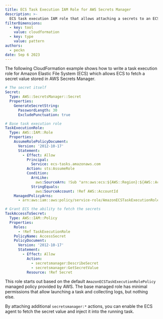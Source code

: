 ```yaml
---
title: ECS Task Execution IAM Role for AWS Secrets Manager
description: >-
  ECS task execution IAM role that allows attaching a secrets to an ECS task
filterDimensions:
  - key: tool
    value: cloudformation
  - key: type
    value: pattern
authors:
  - peckn
date: Sep 6 2023
---
```


The following CloudFormation example shows how to write a task execution role for Amazon Elastic File System (ECS) which allows ECS to fetch a secret value stored in AWS Secrets Manager.

```yaml
# The secret itself
Secret:
  Type: AWS::SecretsManager::Secret
  Properties:
    GenerateSecretString:
      PasswordLength: 30
      ExcludePunctuation: true

# Base task execution role
TaskExecutionRole:
  Type: AWS::IAM::Role
  Properties:
    AssumeRolePolicyDocument:
      Version: '2012-10-17'
      Statement:
        - Effect: Allow
          Principal:
            Service: ecs-tasks.amazonaws.com
          Action: sts:AssumeRole
          Condition:
            ArnLike:
              aws:SourceArn: !Sub "arn:aws:ecs:${AWS::Region}:${AWS::AccountId}:*"
            StringEquals:
              aws:SourceAccount: !Ref AWS::AccountId
    ManagedPolicyArns:
      - arn:aws:iam::aws:policy/service-role/AmazonECSTaskExecutionRolePolicy

# Grant ECS the ability to fetch the secrets
TaskAccessToSecret:
  Type: AWS::IAM::Policy
  Properties:
    Roles:
      - !Ref TaskExecutionRole
    PolicyName: AccessSecret
    PolicyDocument:
      Version: '2012-10-17'
      Statement:
        - Effect: Allow
          Action:
            - secretsmanager:DescribeSecret
            - secretsmanager:GetSecretValue
          Resource: !Ref Secret
```

This role starts out based on the default `AmazonECSTaskExecutionRolePolicy` managed policy provided by
AWS. The base managed role has minimal permissions that allow launching a task and collecting logs, but nothing else.

By attaching additional `secretsmanager:*` actions, you can enable the ECS agent to fetch the secret value and inject it into the running task.
